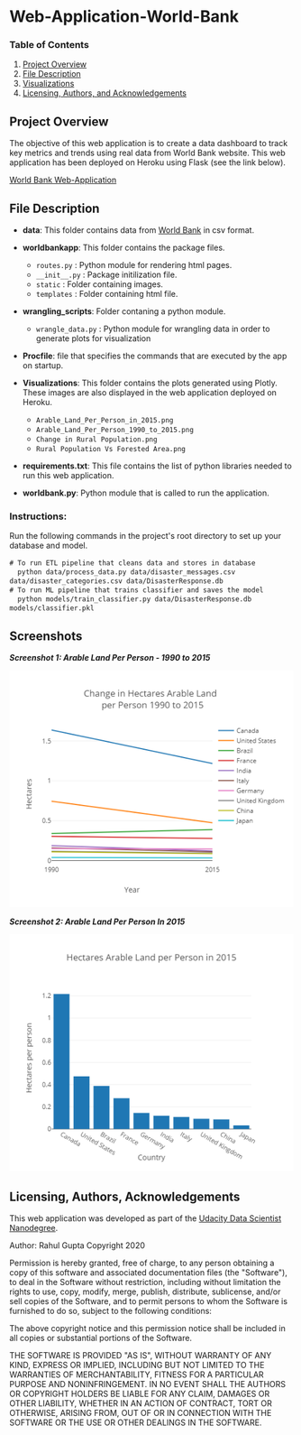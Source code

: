 # Web-Application-World-Bank

### Table of Contents
1. [Project Overview](#project)
2. [File Description](#file)
3. [Visualizations](#image)
4. [Licensing, Authors, and Acknowledgements](#licensing)


## Project Overview <a name="project"></a>
The objective of this web application is to create a data dashboard to track key metrics and trends using real data from World Bank website. This web application has been deployed on Heroku using Flask (see the link below).

[World Bank Web-Application](https://web-app-worldbank.herokuapp.com/)

## File Description <a name="file"></a>

* **data**: This folder contains data from [World Bank](https://data.worldbank.org/indicator/SP.RUR.TOTL.ZS?view=chart) in csv format.
       
* **worldbankapp**: This folder contains the package files.
    * `routes.py` : Python module for rendering html pages.
    * `__init__.py` : Package initilization file.
    * `static` : Folder containing images.
    * `templates` : Folder containing html file.
    
* **wrangling_scripts**: Folder contaning a python module.
    * `wrangle_data.py` : Python module for wrangling data in order to generate plots for visualization

* **Procfile**: file that specifies the commands that are executed by the app on startup.

* **Visualizations**: This folder contains the plots generated using Plotly. These images are also displayed in the web application deployed on Heroku. 
    * `Arable_Land_Per_Person_in_2015.png`
    * `Arable_Land_Per_Person_1990_to_2015.png`
    * `Change in Rural Population.png`
    * `Rural Population Vs Forested Area.png`

* **requirements.txt**:  This file contains the list of python libraries needed to run this web application.

* **worldbank.py**: Python module that is called to run the application.

### Instructions:
Run the following commands in the project's root directory to set up your database and model.

    # To run ETL pipeline that cleans data and stores in database
      python data/process_data.py data/disaster_messages.csv data/disaster_categories.csv data/DisasterResponse.db
    # To run ML pipeline that trains classifier and saves the model
      python models/train_classifier.py data/DisasterResponse.db models/classifier.pkl

## Screenshots <a name="image"></a>

***Screenshot 1: Arable Land Per Person - 1990 to 2015***

![Screenshot 1](https://github.com/rahul385/Web-Application-World-Bank/blob/master/Visualizations/Arable_Land_Per_Person_1990_to_2015.png)

***Screenshot 2: Arable Land Per Person In 2015***

![Screenshot 2](https://github.com/rahul385/Web-Application-World-Bank/blob/master/Visualizations/Arable_Land_Per_Person_in_2015.png)


## Licensing, Authors, Acknowledgements <a name="licensing"></a>
This web application was developed as part of the [Udacity Data Scientist Nanodegree](https://www.udacity.com/course/data-scientist-nanodegree--nd025).

Author: Rahul Gupta Copyright 2020

Permission is hereby granted, free of charge, to any person obtaining a copy of this software and associated documentation files (the "Software"), to deal in the Software without restriction, including without limitation the rights to use, copy, modify, merge, publish, distribute, sublicense, and/or sell copies of the Software, and to permit persons to whom the Software is furnished to do so, subject to the following conditions:

The above copyright notice and this permission notice shall be included in all copies or substantial portions of the Software.

THE SOFTWARE IS PROVIDED "AS IS", WITHOUT WARRANTY OF ANY KIND, EXPRESS OR IMPLIED, INCLUDING BUT NOT LIMITED TO THE WARRANTIES OF MERCHANTABILITY, FITNESS FOR A PARTICULAR PURPOSE AND NONINFRINGEMENT. IN NO EVENT SHALL THE AUTHORS OR COPYRIGHT HOLDERS BE LIABLE FOR ANY CLAIM, DAMAGES OR OTHER LIABILITY, WHETHER IN AN ACTION OF CONTRACT, TORT OR OTHERWISE, ARISING FROM, OUT OF OR IN CONNECTION WITH THE SOFTWARE OR THE USE OR OTHER DEALINGS IN THE SOFTWARE.
